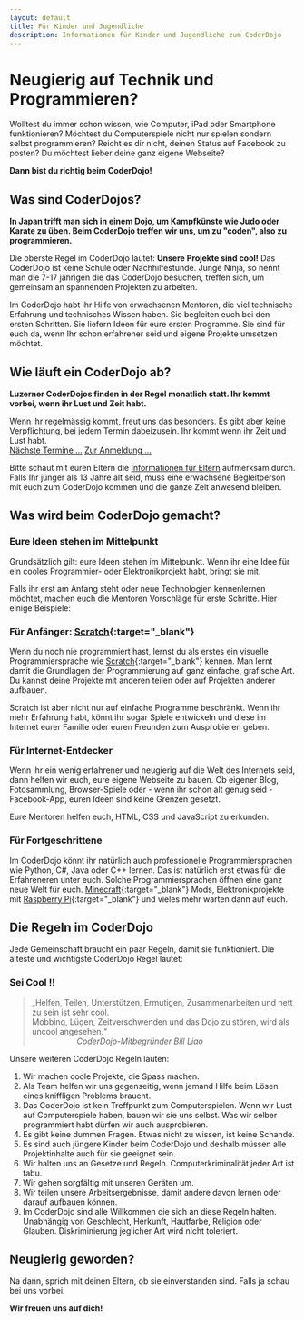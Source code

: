 ```yaml
---
layout: default
title: Für Kinder und Jugendliche
description: Informationen für Kinder und Jugendliche zum CoderDojo
---
```


# Neugierig auf Technik und Programmieren?

Wolltest du immer schon wissen, wie Computer, iPad oder Smartphone funktionieren? Möchtest du Computerspiele nicht nur spielen sondern selbst programmieren? Reicht es dir nicht, deinen Status auf Facebook zu posten? Du möchtest lieber deine ganz eigene Webseite?

**Dann bist du richtig beim CoderDojo!**


## Was sind CoderDojos?

**In Japan trifft man sich in einem Dojo, um Kampfkünste wie Judo oder Karate zu üben. Beim CoderDojo treffen wir uns, um zu "coden", also zu programmieren.**

Die oberste Regel im CoderDojo lautet: **Unsere Projekte sind cool!** Das CoderDojo ist keine Schule oder Nachhilfestunde. Junge Ninja, so nennt man die 7-17 jährigen die das CoderDojo besuchen, treffen sich, um gemeinsam an spannenden Projekten zu arbeiten.

Im CoderDojo habt ihr Hilfe von erwachsenen Mentoren, die viel technische Erfahrung und technisches Wissen haben. Sie begleiten euch bei den ersten Schritten. Sie liefern Ideen für eure ersten Programme. Sie sind für euch da, wenn Ihr schon erfahrener seid und eigene Projekte umsetzen möchtet.


## Wie läuft ein CoderDojo ab?

**Luzerner CoderDojos finden in der Regel monatlich statt. Ihr kommt vorbei, wenn ihr Lust und Zeit habt.**

Wenn ihr regelmässig kommt, freut uns das besonders. Es gibt aber keine Verpflichtung, bei jedem Termin dabeizusein. Ihr kommt wenn ihr Zeit und Lust habt.<br/>
<a class="btn btn-material-luzern-blue" href="/termine.html">Nächste Termine&nbsp;...</a>
<a class="btn btn-material-luzern-blue" href="/anmeldung.html">Zur Anmeldung&nbsp;...</a>

Bitte schaut mit euren Eltern die [Informationen für Eltern](eltern.html) aufmerksam durch. Falls Ihr jünger als 13 Jahre alt seid, muss eine erwachsene Begleitperson mit euch zum CoderDojo kommen und die ganze Zeit anwesend bleiben.


## Was wird beim CoderDojo gemacht?

### Eure Ideen stehen im Mittelpunkt

Grundsätzlich gilt: eure Ideen stehen im Mittelpunkt. Wenn ihr eine Idee für ein cooles Programmier- oder Elektronikprojekt habt, bringt sie mit.

Falls ihr erst am Anfang steht oder neue Technologien kennenlernen möchtet, machen euch die Mentoren Vorschläge für erste Schritte. Hier einige Beispiele:

### Für Anfänger: [Scratch](https://scratch.mit.edu/ "Homepage von Scratch"){:target="_blank"}

Wenn du noch nie programmiert hast, lernst du als erstes ein visuelle Programmiersprache wie [Scratch](https://scratch.mit.edu/ "Homepage von Scratch"){:target="_blank"} kennen. Man lernt damit die Grundlagen der Programmierung auf ganz einfache, grafische Art. Du kannst deine Projekte mit anderen teilen oder auf Projekten anderer aufbauen.

Scratch ist aber nicht nur auf einfache Programme beschränkt. Wenn ihr mehr Erfahrung habt, könnt ihr sogar Spiele entwickeln und diese im Internet eurer Familie oder euren Freunden zum Ausprobieren geben.

### Für Internet-Entdecker

Wenn ihr ein wenig erfahrener und neugierig auf die Welt des Internets seid, dann helfen wir euch, eure eigene Webseite zu bauen. Ob eigener Blog, Fotosammlung, Browser-Spiele oder - wenn ihr schon alt genug seid - Facebook-App, euren Ideen sind keine Grenzen gesetzt.

Eure Mentoren helfen euch, HTML, CSS und JavaScript zu erkunden.

### Für Fortgeschrittene

Im CoderDojo könnt ihr natürlich auch professionelle Programmiersprachen wie Python, C#, Java oder C++ lernen. Das ist natürlich erst etwas für die Erfahreneren unter euch. Solche Programmiersprachen öffnen eine ganz neue Welt für euch. [Minecraft](https://minecraft.net/ "Homepage des Spiels Minecraft"){:target="_blank"} Mods, Elektronikprojekte mit [Raspberry Pi](https://www.raspberrypi.org/ "Homepage von Raspberry Pi"){:target="_blank"} und vieles mehr warten dann auf euch.

## Die Regeln im CoderDojo

Jede Gemeinschaft braucht ein paar Regeln, damit sie funktioniert.
Die älteste und wichtigste CoderDojo Regel lautet:

### Sei Cool !!
 > „Helfen, Teilen, Unterstützen, Ermutigen, Zusammenarbeiten und nett zu sein ist sehr cool.<br>
 > Mobbing, Lügen, Zeitverschwenden und das Dojo zu stören, wird als uncool angesehen.“<br>
&nbsp;&nbsp;&nbsp;&nbsp;&nbsp;&nbsp;&nbsp;&nbsp;&nbsp;&nbsp;&nbsp;&nbsp;&nbsp;&nbsp;&nbsp;&nbsp;&nbsp;&nbsp;&nbsp;&nbsp;_CoderDojo-Mitbegründer Bill Liao_

Unsere weiteren CoderDojo Regeln lauten:

1. Wir machen coole Projekte, die Spass machen.
1. Als Team helfen wir uns gegenseitig, wenn jemand Hilfe beim Lösen eines kniffligen Problems braucht.
1. Das CoderDojo ist kein Treffpunkt zum Computerspielen. Wenn wir Lust auf Computerspiele haben, bauen wir sie uns selbst. Was wir selber programmiert habt dürfen wir auch ausprobieren.
1. Es gibt keine dummen Fragen. Etwas nicht zu wissen, ist keine Schande.
1. Es sind auch jüngere Kinder beim CoderDojo und deshalb müssen alle Projektinhalte auch für sie geeignet sein.
1. Wir halten uns an Gesetze und Regeln. Computerkriminalität jeder Art ist tabu.
1. Wir gehen sorgfältig mit unseren Geräten um.
1. Wir teilen unsere Arbeitsergebnisse, damit andere davon lernen oder darauf aufbauen können.
1. Im CoderDojo sind alle Willkommen die sich an diese Regeln halten. Unabhängig von Geschlecht, Herkunft, Hautfarbe, Religion oder Glauben. Diskriminierung jeglicher Art wird nicht toleriert.


## Neugierig geworden?

Na dann, sprich mit deinen Eltern, ob sie einverstanden sind. Falls ja schau bei uns vorbei.<br/>

**Wir freuen uns auf dich!**

